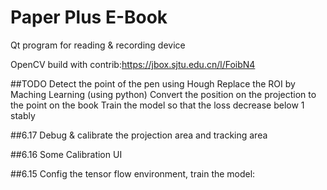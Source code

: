 # Paper Plus E-Book

Qt program for reading & recording device

OpenCV build with contrib:https://jbox.sjtu.edu.cn/l/FoibN4

##TODO
  Detect the point of the pen using Hough
  Replace the ROI by Maching Learning (using python)
  Convert the position on the projection to the point on the book
  Train the model so that the loss decrease below 1 stably

##6.17
  Debug & calibrate the projection area and tracking area 

##6.16
  Some Calibration UI

##6.15
  Config the tensor flow environment, train the model:
